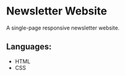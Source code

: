 # Newsletter Website
A single-page responsive newsletter website. </br>
## Languages:
  - HTML
  - CSS
